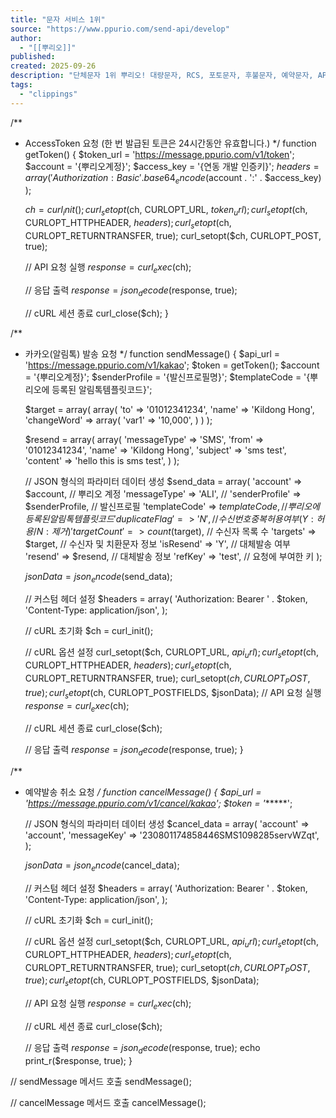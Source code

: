 ```yaml
---
title: "문자 서비스 1위"
source: "https://www.ppurio.com/send-api/develop"
author:
  - "[[뿌리오]]"
published:
created: 2025-09-26
description: "단체문자 1위 뿌리오! 대량문자, RCS, 포토문자, 후불문자, 예약문자, API연동, 알림톡/브랜드메시지까지!"
tags:
  - "clippings"
---
```

/**
 * AccessToken 요청 (한 번 발급된 토큰은 24시간동안 유효합니다.)
 */
function getToken() {
    $token_url = 'https://message.ppurio.com/v1/token';
    $account = '{뿌리오계정}';
    $access_key = '{연동 개발 인증키}';
    $headers = array(
        'Authorization: Basic ' . base64_encode($account . ':' . $access_key)
    );

    $ch = curl_init();
    curl_setopt($ch, CURLOPT_URL, $token_url);
    curl_setopt($ch, CURLOPT_HTTPHEADER, $headers);
    curl_setopt($ch, CURLOPT_RETURNTRANSFER, true);
    curl_setopt($ch, CURLOPT_POST, true);

    // API 요청 실행
    $response = curl_exec($ch);

    // 응답 출력
    $response = json_decode($response, true);

    // cURL 세션 종료
    curl_close($ch);
}

/**
 * 카카오(알림톡) 발송 요청
 */
function sendMessage() {
    $api_url = 'https://message.ppurio.com/v1/kakao';
    $token = getToken();
    $account = '{뿌리오계정}';
    $senderProfile = '{발신프로필명}';
    $templateCode = '{뿌리오에 등록된 알림톡템플릿코드}';

    $target = array(
        array(
            'to' => '01012341234',
            'name' => 'Kildong Hong',
            'changeWord' => array(
                'var1' => '10,000',
            )
        )
    );

    $resend = array(
        array(
            'messageType' => 'SMS',
            'from' => '01012341234',
            'name' => 'Kildong Hong',
            'subject' => 'sms test',
            'content' => 'hello this is sms test',
        )
    );

    // JSON 형식의 파라미터 데이터 생성
    $send_data = array(
        'account' => $account, // 뿌리오 계정
        'messageType' => 'ALI', //
        'senderProfile' => $senderProfile, // 발신프로필
        'templateCode' => $templateCode, // 뿌리오에 등록된 알림톡 템플릿 코드
        'duplicateFlag' => 'N', // 수신번호 중복허용 여부 (Y:허용 / N:제거)
        'targetCount' => count($target), // 수신자 목록 수
        'targets' => $target, // 수신자 및 치환문자 정보
        'isResend' => 'Y', // 대체발송 여부
        'resend' => $resend, // 대체발송 정보
        'refKey' => 'test', // 요청에 부여한 키
    );

    $jsonData = json_encode($send_data);

    // 커스텀 헤더 설정
    $headers = array(
        'Authorization: Bearer ' . $token,
        'Content-Type: application/json',
    );

    // cURL 초기화
    $ch = curl_init();

    // cURL 옵션 설정
    curl_setopt($ch, CURLOPT_URL, $api_url);
    curl_setopt($ch, CURLOPT_HTTPHEADER, $headers);
    curl_setopt($ch, CURLOPT_RETURNTRANSFER, true);
    curl_setopt($ch, CURLOPT_POST, true);
    curl_setopt($ch, CURLOPT_POSTFIELDS, $jsonData);
    // API 요청 실행
    $response = curl_exec($ch);

    // cURL 세션 종료
    curl_close($ch);

    // 응답 출력
    $response = json_decode($response, true);
}

/**
 * 예약발송 취소 요청
 */
function cancelMessage() {
    $api_url = 'https://message.ppurio.com/v1/cancel/kakao';
    $token = '******';

    // JSON 형식의 파라미터 데이터 생성
    $cancel_data = array(
        'account' => 'account',
        'messageKey' => '230801174858446SMS1098285servWZqt',
    );

    $jsonData = json_encode($cancel_data);

    // 커스텀 헤더 설정
    $headers = array(
        'Authorization: Bearer ' . $token,
        'Content-Type: application/json',
    );

    // cURL 초기화
    $ch = curl_init();

    // cURL 옵션 설정
    curl_setopt($ch, CURLOPT_URL, $api_url);
    curl_setopt($ch, CURLOPT_HTTPHEADER, $headers);
    curl_setopt($ch, CURLOPT_RETURNTRANSFER, true);
    curl_setopt($ch, CURLOPT_POST, true);
    curl_setopt($ch, CURLOPT_POSTFIELDS, $jsonData);

    // API 요청 실행
    $response = curl_exec($ch);

    // cURL 세션 종료
    curl_close($ch);

    // 응답 출력
    $response = json_decode($response, true);
    echo print_r($response, true);
}

// sendMessage 메서드 호출
sendMessage();

// cancelMessage 메서드 호출
cancelMessage();